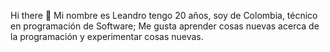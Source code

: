 Hi there 👋
Mi nombre es Leandro tengo 20 años, soy de Colombia, técnico en programación de Software; Me gusta aprender cosas nuevas acerca de la programación y experimentar cosas nuevas.
<!--
**xLeaan/xLeaan** is a ✨ _special_ ✨ repository because its `README.md` (this file) appears on your GitHub profile.

Here are some ideas to get you started:

- 🔭 I’m currently working on ...
- 🌱 I’m currently learning ...
- 👯 I’m looking to collaborate on ...
- 🤔 I’m looking for help with ...
- 💬 Ask me about ...
- 📫 How to reach me: ...
- 😄 Pronouns: ...
- ⚡ Fun fact: ...
-->
